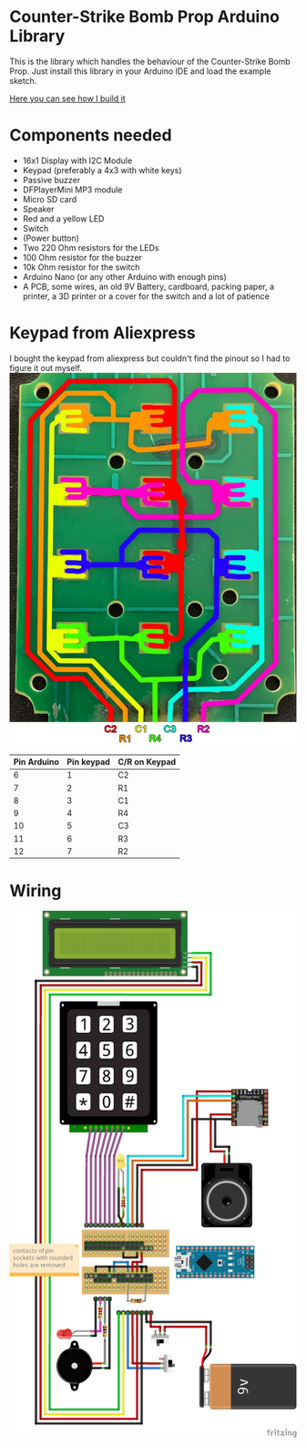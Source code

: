 # Counter-Strike Bomb Prop Arduino Library
This is the library which handles the behaviour of the Counter-Strike Bomb Prop. Just install this library in your 
Arduino IDE and load the example sketch.

[Here you can see how I build it](https://www.youtube.com/watch?v=<VIDEO_ID>)

# Components needed
- 16x1 Display with I2C Module
- Keypad (preferably a 4x3 with white keys)
- Passive buzzer
- DFPlayerMini MP3 module
- Micro SD card
- Speaker
- Red and a yellow LED
- Switch
- (Power button)
- Two 220 Ohm resistors for the LEDs
- 100 Ohm resistor for the buzzer
- 10k Ohm resistor for the switch
- Arduino Nano (or any other Arduino with enough pins)
- A PCB, some wires, an old 9V Battery, cardboard, packing paper, a printer, a 3D printer or a cover for the switch and a lot of patience

# Keypad from Aliexpress
I bought the keypad from aliexpress but couldn't find the pinout so I had to figure it out myself. 
![keypad pinout](./extras/keypad_pinout.jpg)

| Pin Arduino | Pin keypad | C/R on Keypad |
|-------------|------------|---------------|
|  6          | 1          | C2            |
|  7          | 2          | R1            |
|  8          | 3          | C1            |
|  9          | 4          | R4            |
| 10          | 5          | C3            |
| 11          | 6          | R3            |
| 12          | 7          | R2            |

# Wiring
![Wiring](./extras/wiring.png)